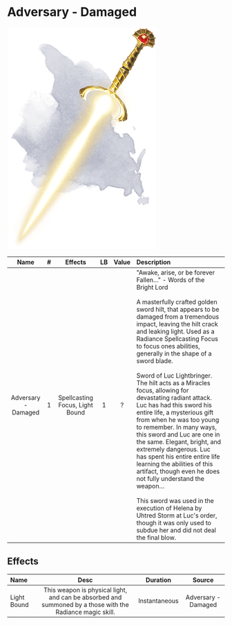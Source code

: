 # Adversary - Damaged

![Copyrighted Image](Adversary.png)

|        Name        | # |             Effects             | LB | Value | Description                                                                                                                                                                                                                                                                                                                                                                                                                                                                                                                                                                                                                                                                                                                                                                                                                                                                                                                                           |
| :-----------------: | :-: | :-----------------------------: | :-: | :---: | :---------------------------------------------------------------------------------------------------------------------------------------------------------------------------------------------------------------------------------------------------------------------------------------------------------------------------------------------------------------------------------------------------------------------------------------------------------------------------------------------------------------------------------------------------------------------------------------------------------------------------------------------------------------------------------------------------------------------------------------------------------------------------------------------------------------------------------------------------------------------------------------------------------------------------------------------------- |
| Adversary - Damaged | 1 | Spellcasting Focus, Light Bound | 1 |   ?   | "Awake, arise, or be forever Fallen…" - Words of the Bright Lord<br /><br />A masterfully crafted golden sword hilt, that appears to be damaged from a tremendous impact, leaving the hilt crack and leaking light. Used as a Radiance Spellcasting Focus to focus ones abilities, generally in the shape of a sword blade.<br /><br />Sword of Luc Lightbringer. The hilt acts as a Miracles focus, allowing for devastating radiant attack. Luc has had this sword his entire life, a mysterious gift from when he was too young to remember. In many ways, this sword and Luc are one in the same. Elegant, bright, and extremely dangerous. Luc has spent his entire entire life learning the abilities of this artifact, though even he does not fully understand the weapon…<br /><br />This sword was used in the execution of Helena by Uhtred Storm at Luc's order, though it was only used to subdue her and did not deal the final blow. |

## Effects

| Name        |                                                   Desc                                                   |   Duration   |       Source       |
| :---------- | :-------------------------------------------------------------------------------------------------------: | :-----------: | :-----------------: |
| Light Bound | This weapon is physical light, and can be absorbed and summoned by a those with the Radiance magic skill. | Instantaneous | Adversary - Damaged |
